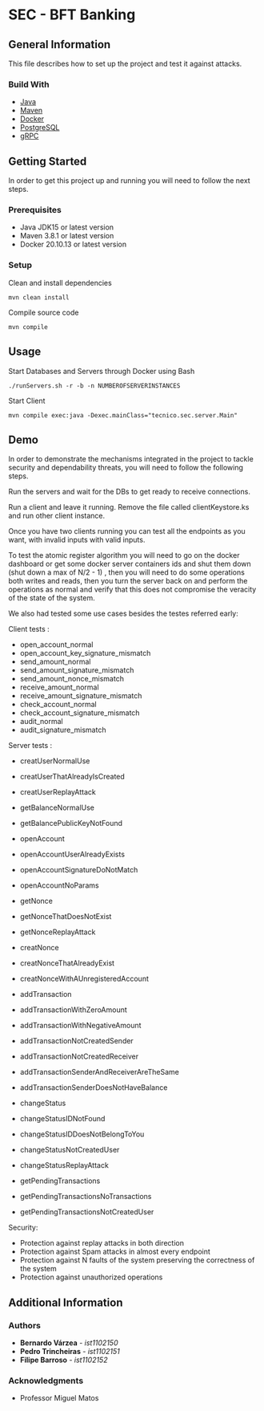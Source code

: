 # SEC - BFT Banking

## General Information

This file describes how to set up the project and test it against attacks.

### Build With

* [Java](https://www.java.com/)
* [Maven](https://maven.apache.org/)
* [Docker](https://www.docker.com/)
* [PostgreSQL](https://www.postgresql.org/)
* [gRPC](https://grpc.io/)

## Getting Started

In order to get this project up and running you will need to follow the next steps.

### Prerequisites

* Java JDK15 or latest version
* Maven 3.8.1 or latest version
* Docker 20.10.13 or latest version

### Setup

Clean and install dependencies
```
mvn clean install
```
Compile source code
```
mvn compile
```

## Usage

Start Databases and Servers through Docker using Bash
```
./runServers.sh -r -b -n NUMBEROFSERVERINSTANCES
```

Start Client
```
mvn compile exec:java -Dexec.mainClass="tecnico.sec.server.Main"
```

## Demo

In order to demonstrate the mechanisms integrated in the project to tackle security and dependability threats,
you will need to follow the following steps.

Run the servers and wait for the DBs to get ready to receive connections.

Run a client and leave it running. Remove the file called clientKeystore.ks and run other client instance.

Once you have two clients running you can test all the endpoints as you want, with invalid inputs with valid inputs.

To test the atomic register algorithm you will need to go on the docker dashboard or get some docker server containers ids and shut them down (shut down a max of N/2 - 1) , then you will need to do some operations both writes and reads, then you turn the server back on and perform the operations as normal and verify that this does not compromise the veracity of the state of the system.

We also had tested some use cases besides the testes referred early:

Client tests : 

* open_account_normal
* open_account_key_signature_mismatch
* send_amount_normal
* send_amount_signature_mismatch
* send_amount_nonce_mismatch
* receive_amount_normal
* receive_amount_signature_mismatch
* check_account_normal
* check_account_signature_mismatch
* audit_normal
* audit_signature_mismatch

Server tests : 
* creatUserNormalUse
* creatUserThatAlreadyIsCreated
* creatUserReplayAttack
* getBalanceNormalUse
* getBalancePublicKeyNotFound

* openAccount
* openAccountUserAlreadyExists
* openAccountSignatureDoNotMatch
* openAccountNoParams

* getNonce
* getNonceThatDoesNotExist
* getNonceReplayAttack
* creatNonce
* creatNonceThatAlreadyExist
* creatNonceWithAUnregisteredAccount

* addTransaction
* addTransactionWithZeroAmount
* addTransactionWithNegativeAmount
* addTransactionNotCreatedSender
* addTransactionNotCreatedReceiver
* addTransactionSenderAndReceiverAreTheSame
* addTransactionSenderDoesNotHaveBalance
* changeStatus
* changeStatusIDNotFound
* changeStatusIDDoesNotBelongToYou
* changeStatusNotCreatedUser
* changeStatusReplayAttack
* getPendingTransactions
* getPendingTransactionsNoTransactions
* getPendingTransactionsNotCreatedUser

Security:
* Protection against replay attacks in both direction 
* Protection against Spam attacks in almost every endpoint
* Protection against N faults of the system preserving the correctness of the system
* Protection against unauthorized operations

## Additional Information

### Authors

* **Bernardo Várzea** - *ist1102150*
* **Pedro Trincheiras** - *ist1102151*
* **Filipe Barroso** - *ist1102152*

### Acknowledgments

* Professor Miguel Matos
